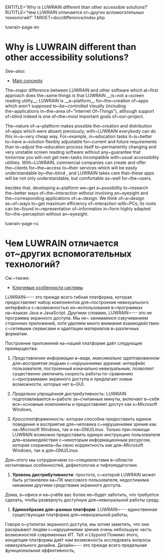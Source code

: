 
ENTITLE='Why is LUWRAIN different than other accessible solutions?'
RUTITLE='Чем LUWRAIN отличается от~других вспомогательных технологий?'
TARGET=doc/difference/index.php

luwrain-page-en

# Why is LUWRAIN different than other accessibility solutions?

See~also:

* [Main concepts](local:/doc/user/manual/intro/)

The~major difference between LUWRAIN and other software which at~first approach does the~same things 
is that LUWRAIN __is~not a~screen reading utility__;
LUWRAIN is __a~platform__ for~the~creation of~apps which aren't supposed to~be~controlled visually
(including the~applications in~the~area of~"Internet Of~Things"),
although support of~blind indeed is  one of~the~most important goals of~our~project.

The~nature of~a~platform makes possible the~creation and distribution of~apps which were absent previously;
with~LUWRAIN everybody can do this in~a~very cheap way.
For~example, in~education tasks  it~is~better to~have a~solution flexibly adjustable  for~current and future requirements
than  to~adjust the~education process itself to~permanently changing and very unstable screen reading software
without any~guarantee that tomorrow you will~not get new~tasks incompatible with~usual accessibility utilities.
With~LUWRAIN, commercial companies can create and offer the~clients for~the~access to~their services which will be easily understandable by~the~blind ,
and LUWRAIN  takes care that~these apps will be
not only understandable, but comfortable as~well for~the~users.

becides that,  developing a~platform we~get a~possibility to~research
the~better ways of~the~interaction without involving an~eyesight  and the~corresponding applications of~a~design.
We think of~a~design  as~of~ways  to~get maximum  efficiency of~interaction with~PCs;
its roots  can be~found in~representation of~information  in~form highly adapted for~the~perception without an~eyesight.


luwrain-page-ru

# Чем LUWRAIN отличается от~других вспомогательных технологий?

См.~также:

* [Ключевые особенности системы](local:/doc/user/manual/intro/)

LUWRAIN~--- это прежде всего гибкая платформа,
которая предоставляет набор компонентов для~построения невизуального  интерфейса
с~возможностью их~использования в~программах на~языках Java и JavaScript.
Другими словами, LUWRAIN~--- это не программа экранного доступа.
Мы не~ занимаемся озвучиванием сторонних приложений,
хотя уделяем много внимания взаимодействию с~сетевыми сервисами и адаптации материалов в~различных форматам.

Построение приложений на~нашей платформе даёт следующие преимущества:

1. _Представление информации в~виде, максимально адаптированном для~восприятия людьми с~нарушениями зррения:_
интерфейс пользователя, построенный изначально невизуальным,
позволяет существенно увеличить скорость работы по-сравнению с~программами экранного доступа
и предлагает новые возможности,  которых нет в~GUI.

1. _Предельно упрощённая дистрибутивность:_
LUWRAIN подготавливается к~работе за~считанные минуты, включает в~себя все~основные компоненты и предоставляет доступ  как к~Microsoft Windows,

1. _Кроссплатформенность:_
которая способна предоставить единое поведение и восприятие для~человека с~нарушениями зрения как на~Microsoft Windows, так и на~GNU/Linux.
Только при~помощи LUWRAIN возможно предоставить единую инструкцию пользователя для~взаимодействия с~некоторым информационным ресурсом,
которая сохраняла~бы свою корректность как для~Microsoft Windows, так и для~GNU/Linux.


Для~этого мы сотрудничаем со~специалистами в~области когнитивных особенностей, дефектологии и тифлопедагогики.







1. __Уровень дистрибутивности__:  простота, с~которой LUWRAIN может быть установлен на~ПК массового пользователя,
недостижима никакими другими средствами экранного доступа.


Дома, в~офисе и на~учёбе вас более не~будет заботить, что требуется сделать, чтобы развернуть доступную для~невизуальной работы среду.





1.  __Единообразие для~разных платформ__: LUWRAIN~--- единственная существующая платформа для~невизуальной работы,

Говоря о~утилитах экранного доступа, мы хотим заметить, что они раскрывают людям с~нарушениями зрения
очень небольшую часть возможностей современных ИТ.
TeX и Lilypond 
Помимо этого, концепция платформы  даёт нам возможность исследовать вопросы невизуального дизайна.
Дизайн~--- это прежде всего предельная функциональная эффективность,
